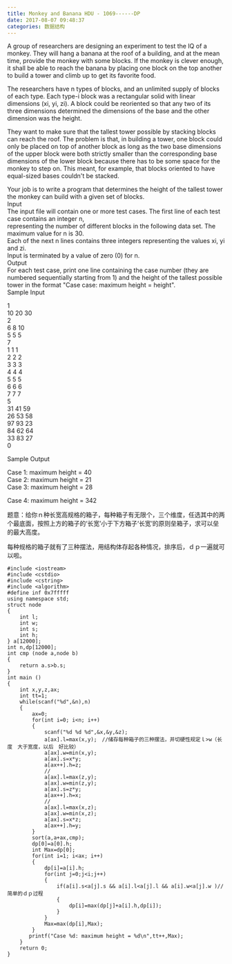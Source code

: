 ```yaml
---
title: Monkey and Banana HDU - 1069------DP
date: 2017-08-07 09:48:37
categories: 数据结构
---
```

A group of researchers are designing an experiment to test the IQ of a monkey.
They will hang a banana at the roof of a building, and at the mean time,
provide the monkey with some blocks. If the monk<!-- more -->ey is clever enough, it shall
be able to reach the banana by placing one block on the top another to build a
tower and climb up to get its favorite food.  
  
The researchers have n types of blocks, and an unlimited supply of blocks of
each type. Each type-i block was a rectangular solid with linear dimensions
(xi, yi, zi). A block could be reoriented so that any two of its three
dimensions determined the dimensions of the base and the other dimension was
the height.  
  
They want to make sure that the tallest tower possible by stacking blocks can
reach the roof. The problem is that, in building a tower, one block could only
be placed on top of another block as long as the two base dimensions of the
upper block were both strictly smaller than the corresponding base dimensions
of the lower block because there has to be some space for the monkey to step
on. This meant, for example, that blocks oriented to have equal-sized bases
couldn't be stacked.  
  
Your job is to write a program that determines the height of the tallest tower
the monkey can build with a given set of blocks.  
Input  
The input file will contain one or more test cases. The first line of each
test case contains an integer n,  
representing the number of different blocks in the following data set. The
maximum value for n is 30.  
Each of the next n lines contains three integers representing the values xi,
yi and zi.  
Input is terminated by a value of zero (0) for n.  
Output  
For each test case, print one line containing the case number (they are
numbered sequentially starting from 1) and the height of the tallest possible
tower in the format "Case case: maximum height = height".  
Sample Input  
  
1  
10 20 30  
2  
6 8 10  
5 5 5  
7  
1 1 1  
2 2 2  
3 3 3  
4 4 4  
5 5 5  
6 6 6  
7 7 7  
5  
31 41 59  
26 53 58  
97 93 23  
84 62 64  
33 83 27  
0  
  
Sample Output  
  
Case 1: maximum height = 40  
Case 2: maximum height = 21  
Case 3: maximum height = 28  

Case 4: maximum height = 342

题意：给你ｎ种长宽高规格的箱子，每种箱子有无限个，三个维度，任选其中的两个最底面，按照上方的箱子的‘长宽’小于下方箱子‘长宽’的原则垒箱子，求可以垒的最大高度。

每种规格的箱子就有了三种摆法，用结构体存起各种情况，排序后，ｄｐ一遍就可以啦。

    
    
    #include <iostream>
    #include <cstdio>
    #include <cstring>
    #include <algorithm>
    #define inf 0x7fffff
    using namespace std;
    struct node
    {
        int l;
        int w;
        int s;
        int h;
    } a[12000];
    int n,dp[12000];
    int cmp (node a,node b)
    {
        return a.s>b.s;
    }
    int main ()
    {
        int x,y,z,ax;
        int tt=1;
        while(scanf("%d",&n),n)
        {
            ax=0;
            for(int i=0; i<n; i++)
            {
                scanf("%d %d %d",&x,&y,&z);
                a[ax].l=max(x,y);　//储存每种箱子的三种摆法，并切硬性规定ｌ>w（长度　大于宽度，以后　好比较）
                a[ax].w=min(x,y);
                a[ax].s=x*y;
                a[ax++].h=z;
                //
                a[ax].l=max(z,y);
                a[ax].w=min(z,y);
                a[ax].s=z*y;
                a[ax++].h=x;
                //
                a[ax].l=max(x,z);
                a[ax].w=min(x,z);
                a[ax].s=x*z;
                a[ax++].h=y;
            }
            sort(a,a+ax,cmp);
            dp[0]=a[0].h;
            int Max=dp[0];
            for(int i=1; i<ax; i++)
            {
                dp[i]=a[i].h;
                for(int j=0;j<i;j++)
                {
                    if(a[i].s<a[j].s && a[i].l<a[j].l && a[i].w<a[j].w )//简单的ｄｐ过程
                    {
                        dp[i]=max(dp[j]+a[i].h,dp[i]);
                    }
                }
                Max=max(dp[i],Max);
            }
           printf("Case %d: maximum height = %d\n",tt++,Max);
        }
        return 0;
    }
    

  
  

